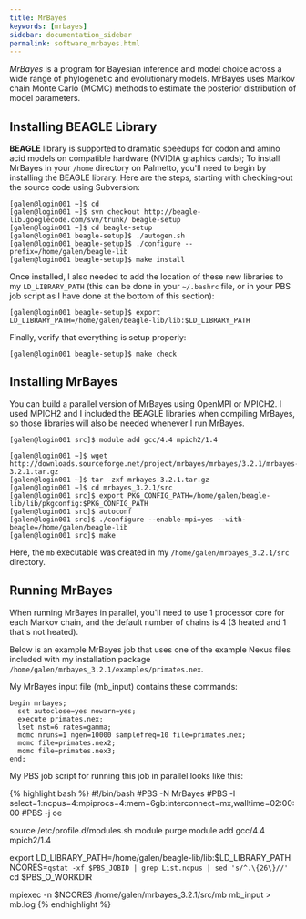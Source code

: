 ```yaml
---
title: MrBayes
keywords: [mrbayes]
sidebar: documentation_sidebar
permalink: software_mrbayes.html
---
```


*MrBayes*  is a program for Bayesian inference and model choice across a wide range of phylogenetic and evolutionary models. MrBayes uses Markov chain Monte Carlo (MCMC) methods to estimate the posterior distribution of model parameters.

## Installing BEAGLE Library

__BEAGLE__ library is supported to dramatic speedups for codon and amino acid models on compatible hardware (NVIDIA graphics cards);
To install MrBayes in your `/home` directory on Palmetto, you'll need to begin by installing 
the BEAGLE library.  Here are the steps, starting with checking-out the 
source code using Subversion:

    [galen@login001 ~]$ cd
    [galen@login001 ~]$ svn checkout http://beagle-lib.googlecode.com/svn/trunk/ beagle-setup
    [galen@login001 ~]$ cd beagle-setup
    [galen@login001 beagle-setup]$ ./autogen.sh
    [galen@login001 beagle-setup]$ ./configure --prefix=/home/galen/beagle-lib
    [galen@login001 beagle-setup]$ make install 

Once installed, I also needed to add the location of these new libraries to my `LD_LIBRARY_PATH` 
(this can be done in your `~/.bashrc` file, or in your PBS job script as I have done at the bottom 
of this section):

    [galen@login001 beagle-setup]$ export LD_LIBRARY_PATH=/home/galen/beagle-lib/lib:$LD_LIBRARY_PATH

Finally, verify that everything is setup properly:

    [galen@login001 beagle-setup]$ make check

## Installing MrBayes

You can build a parallel version of MrBayes using OpenMPI or MPICH2.  I used MPICH2 and I 
included the BEAGLE libraries when compiling MrBayes, so those libraries will also be needed 
whenever I run MrBayes.

    [galen@login001 src]$ module add gcc/4.4 mpich2/1.4

    [galen@login001 ~]$ wget http://downloads.sourceforge.net/project/mrbayes/mrbayes/3.2.1/mrbayes-3.2.1.tar.gz
    [galen@login001 ~]$ tar -zxf mrbayes-3.2.1.tar.gz
    [galen@login001 ~]$ cd mrbayes_3.2.1/src
    [galen@login001 src]$ export PKG_CONFIG_PATH=/home/galen/beagle-lib/lib/pkgconfig:$PKG_CONFIG_PATH
    [galen@login001 src]$ autoconf
    [galen@login001 src]$ ./configure --enable-mpi=yes --with-beagle=/home/galen/beagle-lib
    [galen@login001 src]$ make

Here, the `mb` executable was created in my `/home/galen/mrbayes_3.2.1/src` directory.

## Running MrBayes

When running MrBayes in parallel, you'll need to use 1 processor core for each Markov chain, 
and the default number of chains is 4 (3 heated and 1 that's not heated).

Below is an example MrBayes job that uses one of the example Nexus files included with my 
installation package `/home/galen/mrbayes_3.2.1/examples/primates.nex`.

My MrBayes input file (mb_input) contains these commands:

    begin mrbayes;
      set autoclose=yes nowarn=yes;
      execute primates.nex;
      lset nst=6 rates=gamma;
      mcmc nruns=1 ngen=10000 samplefreq=10 file=primates.nex;
      mcmc file=primates.nex2;
      mcmc file=primates.nex3;
    end;

My PBS job script for running this job in parallel looks like this:

{% highlight bash %}
#!/bin/bash
#PBS -N MrBayes
#PBS -l select=1:ncpus=4:mpiprocs=4:mem=6gb:interconnect=mx,walltime=02:00:00
#PBS -j oe

source /etc/profile.d/modules.sh
module purge
module add gcc/4.4 mpich2/1.4

export LD_LIBRARY_PATH=/home/galen/beagle-lib/lib:$LD_LIBRARY_PATH
NCORES=`qstat -xf $PBS_JOBID | grep List.ncpus | sed 's/^.\{26\}//'`
cd $PBS_O_WORKDIR

mpiexec -n $NCORES /home/galen/mrbayes_3.2.1/src/mb mb_input > mb.log
{% endhighlight %}
 

